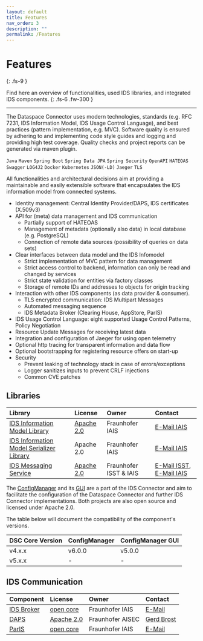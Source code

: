 ```yaml
---
layout: default
title: Features
nav_order: 3
description: ""
permalink: /Features
---
```


# Features
{: .fs-9 }

Find here an overview of functionalities, used IDS libraries, and integrated IDS components.
{: .fs-6 .fw-300 }

---

The Dataspace Connector uses modern technologies, standards (e.g. RFC 7231, IDS Information Model,
IDS Usage Control Language), and best practices (pattern implementation, e.g. MVC).
Software quality is ensured by adhering to and implementing code style guides and logging and
providing high test coverage. Quality checks and project reports can be generated via maven plugin.

`Java` `Maven` `Spring Boot` `Spring Data JPA` `Spring Security` `OpenAPI` `HATEOAS` `Swagger`
`LOG4J2` `Docker` `Kubernetes` `JSON(-LD)` `Jaeger` `TLS`

All functionalities and architectural decisions aim at providing a maintainable and easily
extensible software that encapsulates the IDS information model from connected systems.

* Identity management: Central Identity Provider/DAPS, IDS certificates (X.509v3)
* API for (meta) data management and IDS communication
    * Partially support of HATEOAS
    * Management of metadata (optionally also data) in local database (e.g. PostgreSQL)
    * Connection of remote data sources (possibility of queries on data sets)
* Clear interfaces between data model and the IDS Infomodel
    * Strict implementation of MVC pattern for data management
    * Strict access control to backend, information can only be read and changed by services
    * Strict state validation for entities via factory classes
    * Storage of remote IDs and addresses to objects for origin tracking
* Interaction with other IDS components (as data provider & consumer).
    * TLS encrypted communication: IDS Multipart Messages
    * Automated messaging sequence
    * IDS Metadata Broker (Clearing House, AppStore, ParIS)
* IDS Usage Control Language: eight supported Usage Control Patterns, Policy Negotiation
* Resource Update Messages for receiving latest data
* Integration and configuration of Jaeger for using open telemetry
* Optional http tracing for transparent information and data flow
* Optional bootstrapping for registering resource offers on start-up
* Security
    * Prevent leaking of technology stack in case of errors/exceptions
    * Logger sanitizes inputs to prevent CRLF injections
    * Common CVE patches


## Libraries

| Library | License | Owner | Contact |
|:--------|:--------|:------|:--------|
| [IDS Information Model Library](https://maven.iais.fraunhofer.de/artifactory/eis-ids-public/de/fraunhofer/iais/eis/ids/infomodel/) | [Apache 2.0](https://github.com/International-Data-Spaces-Association/Java-Representation-of-IDS-Information-Model) | Fraunhofer IAIS | [E-Mail IAIS](mailto:contact@ids.fraunhofer.de) |
| [IDS Information Model Serializer Library](https://maven.iais.fraunhofer.de/artifactory/eis-ids-public/de/fraunhofer/iais/eis/ids/infomodel-serializer/) | Apache 2.0 | Fraunhofer IAIS | [E-Mail IAIS](mailto:contact@ids.fraunhofer.de) |
| [IDS Messaging Service](https://github.com/International-Data-Spaces-Association/IDS-Messaging-Services) | [Apache 2.0](https://github.com/International-Data-Spaces-Association/IDS-Messaging-Services) | Fraunhofer ISST & IAIS | [E-Mail ISST](mailto:info@dataspace-connector.de), [E-Mail IAIS](mailto:contact@ids.fraunhofer.de) |

The [ConfigManager](https://github.com/FraunhoferISST/IDS-ConfigurationManager) and its
[GUI](https://github.com/International-Data-Spaces-Association/IDS-ConfigurationManager-UI) are a
part of the IDS Connector and aim to facilitate the configuration of the Dataspace Connector and
further IDS Connector implementations. Both projects are also open source and licensed under
Apache 2.0.

The table below will document the compatibility of the component's versions.

| DSC Core Version | ConfigManager | ConfigManager GUI |
|:-----------------|:--------------|:------------------|
| v4.x.x           | v6.0.0        | v5.0.0            |
| v5.x.x           | -             | -                 |


## IDS Communication

| Component | License | Owner | Contact |
|:--------|:--------|:------|:--------|
| [IDS Broker](https://broker.ids.isst.fraunhofer.de/) | [open core](https://github.com/International-Data-Spaces-Association/metadata-broker-open-core) | Fraunhofer IAIS | [E-Mail](mailto:contact@ids.fraunhofer.de) |
| [DAPS](https://daps.aisec.fraunhofer.de/) | [Apache 2.0](https://github.com/Fraunhofer-AISEC/omejdn-server) | Fraunhofer AISEC | [Gerd Brost](mailto:gerd.brost@aisec.fraunhofer.de) |
| [ParIS](https://paris.ids.isst.fraunhofer.de/) | [open core](https://github.com/International-Data-Spaces-Association/ParIS-open-core) | Fraunhofer IAIS | [E-Mail](mailto:contact@ids.fraunhofer.de)

